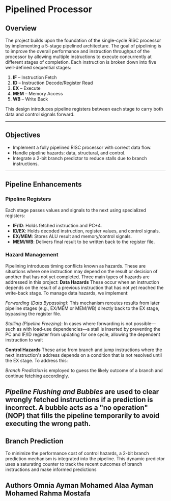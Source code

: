# Pipelined Processor

## Overview

The project builds upon the foundation of the single-cycle RISC processor by implementing a 5-stage pipelined architecture. The goal of pipelining is to improve the overall performance and instruction throughput of the processor by allowing multiple instructions to execute concurrently at different stages of completion. Each instruction is broken down into five well-defined sequential stages:

1. **IF** – Instruction Fetch  
2. **ID** – Instruction Decode/Register Read  
3. **EX** – Execute  
4. **MEM** – Memory Access  
5. **WB** – Write Back

This design introduces pipeline registers between each stage to carry both data and control signals forward.

---

## Objectives

- Implement a fully pipelined RISC processor with correct data flow.
- Handle pipeline hazards: data, structural, and control.
- Integrate a 2-bit branch predictor to reduce stalls due to branch instructions.

---

##  Pipeline Enhancements

###  Pipeline Registers
Each stage passes values and signals to the next using specialized registers:
- **IF/ID**: Holds fetched instruction and PC+4.
- **ID/EX**: Holds decoded instruction, register values, and control signals.
- **EX/MEM**: Stores ALU result and memory/control signals.
- **MEM/WB**: Delivers final result to be written back to the register file.

### Hazard Management
Pipelining introduces timing conflicts known as hazards. These are situations where one instruction may depend on the result or decision of another that has not yet completed. Three main types of hazards are addressed in this project:
**Data Hazards**
These occur when an instruction depends on the result of a previous instruction that has not yet reached the write-back stage. To manage data hazards, we implement:

*Forwarding (Data Bypassing)*: This mechanism reroutes results from later pipeline stages (e.g., EX/MEM or MEM/WB) directly back to the EX stage, bypassing the register file.

*Stalling (Pipeline Freezing)*: In cases where forwarding is not possible—such as with load-use dependencies—a stall is inserted by preventing the PC and IF/ID register from updating for one cycle, allowing the dependent instruction to wait

**Control Hazards**
These arise from branch and jump instructions where the next instruction's address depends on a condition that is not resolved until the EX stage. To address this:

*Branch Prediction* is employed to guess the likely outcome of a branch and continue fetching accordingly.

*Pipeline Flushing and Bubbles* are used to clear wrongly fetched instructions if a prediction is incorrect. A bubble acts as a "no operation" (NOP) that fills the pipeline temporarily to avoid executing the wrong path.
---

## Branch Prediction

To minimize the performance cost of control hazards, a 2-bit branch prediction mechanism is integrated into the pipeline. This dynamic predictor uses a saturating counter to track the recent outcomes of branch instructions and make informed predictions

**Authors**
Omnia Ayman Mohamed 
Alaa Ayman Mohamed 
Rahma Mostafa 
---



